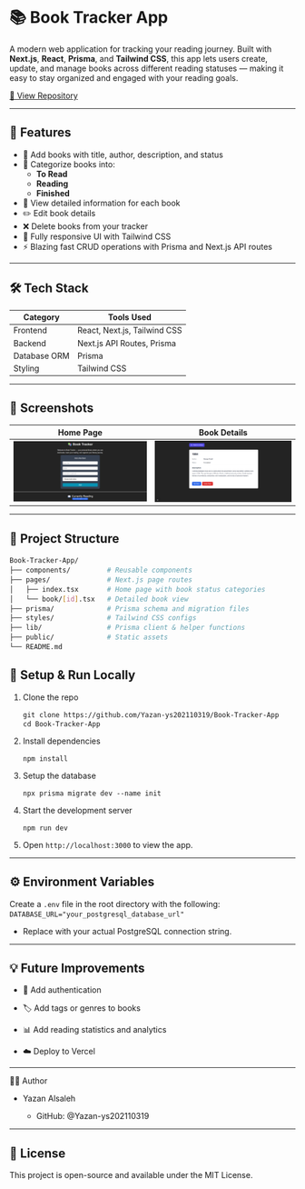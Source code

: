 # 📚 Book Tracker App

A modern web application for tracking your reading journey. Built with **Next.js**, **React**, **Prisma**, and **Tailwind CSS**, this app lets users create, update, and manage books across different reading statuses — making it easy to stay organized and engaged with your reading goals.

[🔗 View Repository](https://github.com/Yazan-ys202110319/Book-Tracker-App)

---

## 🚀 Features

- 📖 Add books with title, author, description, and status
- 🔄 Categorize books into:
  - **To Read**
  - **Reading**
  - **Finished**
- 🧾 View detailed information for each book
- ✏️ Edit book details
- ❌ Delete books from your tracker
- 🧩 Fully responsive UI with Tailwind CSS
- ⚡ Blazing fast CRUD operations with Prisma and Next.js API routes

---

## 🛠️ Tech Stack

| Category      | Tools Used                    |
|---------------|-------------------------------|
| Frontend      | React, Next.js, Tailwind CSS  |
| Backend       | Next.js API Routes, Prisma    |
| Database ORM  | Prisma                        |
| Styling       | Tailwind CSS                  |

---

## 📸 Screenshots

| Home Page | Book Details |
|-----------|---------------|
| ![Home Screenshot](./public/screenshots/home.png) | ![Details Screenshot](./public/screenshots/details.png) |



---

## 📂 Project Structure

```bash
Book-Tracker-App/
├── components/         # Reusable components
├── pages/              # Next.js page routes
│   ├── index.tsx       # Home page with book status categories
│   └── book/[id].tsx   # Detailed book view
├── prisma/             # Prisma schema and migration files
├── styles/             # Tailwind CSS configs
├── lib/                # Prisma client & helper functions
├── public/             # Static assets
└── README.md

```

## 🧪 Setup & Run Locally

1. Clone the repo
   ```
   git clone https://github.com/Yazan-ys202110319/Book-Tracker-App
   cd Book-Tracker-App 
   ```
2. Install dependencies
    ```
    npm install
    ```
3. Setup the database
   ```
   npx prisma migrate dev --name init
    ```
4. Start the development server
   ```
   npm run dev
    ```
5. Open ```http://localhost:3000``` to view the app.

---

## ⚙️ Environment Variables

Create a ```.env``` file in the root directory with the following:
    ```DATABASE_URL="your_postgresql_database_url"```

- Replace with your actual PostgreSQL connection string.

---

## 💡 Future Improvements
- 🔐 Add authentication

- 🏷️ Add tags or genres to books

- 📊 Add reading statistics and analytics

- ☁️ Deploy to Vercel

---

🧑‍💻 Author
- Yazan Alsaleh

    - GitHub: @Yazan-ys202110319
---
## 📄 License
This project is open-source and available under the MIT License.